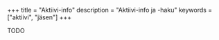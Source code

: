 +++
title = "Aktiivi-info"
description = "Aktiivi-info ja -haku"
keywords = ["aktiivi", "jäsen"]
+++

TODO
